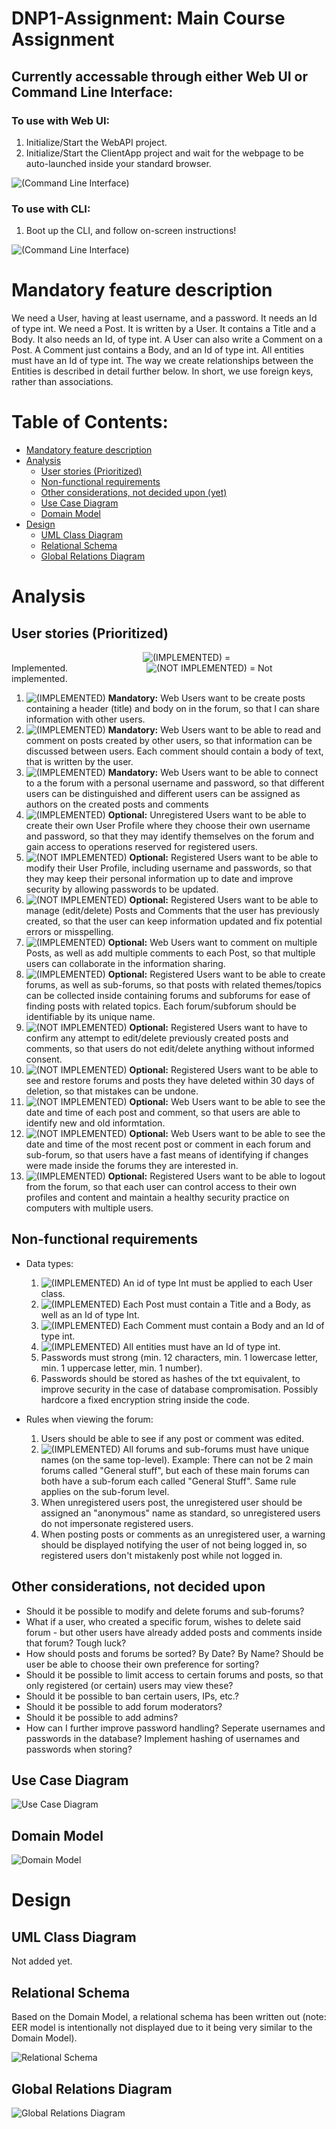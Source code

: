 # DNP1-Assignment: Main Course Assignment

## Currently accessable through either Web UI or Command Line Interface:
### To use with Web UI:
1. Initialize/Start the WebAPI project.
2. Initialize/Start the ClientApp project and wait for the webpage to be auto-launched inside your standard browser.
   
![(Command Line Interface)](Images/Blazor_UI_ForumOverview.jpg)

### To use with CLI:
1. Boot up the CLI, and follow on-screen instructions!
   
![(Command Line Interface)](Images/Screenshot_CLI_V3.png)

# Mandatory feature description
We need a User, having at least username, and a password. It needs an Id of type int. We need a Post. It is written by a User. It contains a Title and a Body. It also needs an Id, of type int. A User can also write a Comment on a Post. A Comment just contains a Body, and an Id of type int.
All entities must have an Id of type int. The way we create relationships between the Entities is described in detail further below. In short, we use foreign keys, rather than associations.

# Table of Contents:

 - [Mandatory feature description](#Mandatory-feature-description)
 - [Analysis](#Analysis)
   - [User stories (Prioritized)](#User-stories-(Prioritized))
   - [Non-functional requirements](#Non-functional-requirements)
   - [Other considerations, not decided upon (yet)](#Other-considerations,-not-decided-upon)
   - [Use Case Diagram](#Use-Case-Diagram)
   - [Domain Model](#Domain-Model)
 - [Design](#Design)
   - [UML Class Diagram](#UML-Class-Diagram)
   - [Relational Schema](#Relational-Schema)
   - [Global Relations Diagram](#Global-Relations-Diagram)

# Analysis

## User stories (Prioritized)
               ![(IMPLEMENTED)](Images/thumb-up_32x32.svg) = Implemented.         ![(NOT IMPLEMENTED)](Images/thumb-down_32x32.svg) = Not implemented.


  1.	![(IMPLEMENTED)](Images/thumb-up_16x16.svg) <b>Mandatory:</b> Web Users want to be create posts containing a header (title) and body on in the forum, so that I can share information with other users.
  2.	![(IMPLEMENTED)](Images/thumb-up_16x16.svg) <b>Mandatory:</b> Web Users want to be able to read and comment on posts created by other users, so that information can be discussed between users. Each comment should contain a body of text, that is written by the user.
  3.	![(IMPLEMENTED)](Images/thumb-up_16x16.svg) <b>Mandatory:</b> Web Users want to be able to connect to a the forum with a personal username and password, so that different users can be distinguished and different users can be assigned as authors on the created posts and comments
  4. ![(IMPLEMENTED)](Images/thumb-up_16x16.svg) <b>Optional:</b> Unregistered Users want to be able to create their own User Profile where they choose their own username and password, so that they may identify themselves on the forum and gain access to operations reserved for registered users.
  5. ![(NOT IMPLEMENTED)](Images/thumb-down_16x16.svg) <b>Optional:</b> Registered Users want to be able to modify their User Profile, including username and passwords, so that they may keep their personal information up to date and improve security by allowing passwords to be updated.
  6.	![(NOT IMPLEMENTED)](Images/thumb-down_16x16.svg) <b>Optional:</b> Registered Users want to be able to manage (edit/delete) Posts and Comments that the user has previously created, so that the user can keep information updated and fix potential errors or misspelling.
  7.	![(IMPLEMENTED)](Images/thumb-up_16x16.svg) <b>Optional:</b> Web Users want to comment on multiple Posts, as well as add multiple comments to each Post, so that multiple users can collaborate in the information sharing.
  8. ![(IMPLEMENTED)](Images/thumb-up_16x16.svg) <b>Optional:</b> Registered Users want to be able to create forums, as well as sub-forums, so that posts with related themes/topics can be collected inside containing forums and subforums for ease of finding posts with related topics. Each forum/subforum should be identifiable by its unique name.
  9. ![(NOT IMPLEMENTED)](Images/thumb-down_16x16.svg) <b>Optional:</b> Registered Users want to have to confirm any attempt to edit/delete previously created posts and comments, so that users do not edit/delete anything without informed consent.
  10. ![(NOT IMPLEMENTED)](Images/thumb-down_16x16.svg) <b>Optional:</b> Registered Users want to be able to see and restore forums and posts they have deleted within 30 days of deletion, so that mistakes can be undone.
  11. ![(NOT IMPLEMENTED)](Images/thumb-down_16x16.svg) <b>Optional:</b> Web Users want to be able to see the date and time of each post and comment, so that users are able to identify new and old informtation.
  12. ![(NOT IMPLEMENTED)](Images/thumb-down_16x16.svg) <b>Optional:</b> Web Users want to be able to see the date and time of the most recent post or comment in each forum and sub-forum, so that users have a fast means of identifying if changes were made inside the forums they are interested in.
  13. ![(IMPLEMENTED)](Images/thumb-up_16x16.svg) <b>Optional:</b> Registered Users want to be able to logout from the forum, so that each user can control access to their own profiles and content and maintain a healthy security practice on computers with multiple users.


## Non-functional requirements
- Data types:
  1. ![(IMPLEMENTED)](Images/thumb-up_16x16.svg)	An id of type Int must be applied to each User class.
  2. ![(IMPLEMENTED)](Images/thumb-up_16x16.svg)	Each Post must contain a Title and a Body, as well as an Id of type Int.
  3. ![(IMPLEMENTED)](Images/thumb-up_16x16.svg)	Each Comment must contain a Body and an Id of type int.
  4. ![(IMPLEMENTED)](Images/thumb-up_16x16.svg)	All entities must have an Id of type int.
  5.	Passwords must strong (min. 12 characters, min. 1 lowercase letter, min. 1 uppercase letter, min. 1 number).
  6.	Passwords should be stored as hashes of the txt equivalent, to improve security in the case of database compromisation. Possibly hardcore a fixed encryption string inside the code.

 
- Rules when viewing the forum:
  1.	Users should be able to see if any post or comment was edited.
  2. ![(IMPLEMENTED)](Images/thumb-up_16x16.svg) All forums and sub-forums must have unique names (on the same top-level). Example: There can not be 2 main forums called "General stuff", but each of these main forums can both have a sub-forum each called "General Stuff". Same rule applies on the sub-forum level.
  3. When unregistered users post, the unregistered user should be assigned an "anonymous" name as standard, so unregistered users do not impersonate registered users.
  4. When posting posts or comments as an unregistered user, a warning should be displayed notifying the user of not being logged in, so registered users don't mistakenly post while not logged in.

  

## Other considerations, not decided upon
- Should it be possible to modify and delete forums and sub-forums?
- What if a user, who created a specific forum, wishes to delete said forum - but other users have already added posts and comments inside that forum? Tough luck?
- How should posts and forums be sorted? By Date? By Name? Should be user be able to choose their own preference for sorting?
- Should it be possible to limit access to certain forums and posts, so that only registered (or certain) users may view these?
- Should it be possible to ban certain users, IPs, etc.?
- Should it be possible to add forum moderators?
- Should it be possible to add admins?
- How can I further improve password handling? Seperate usernames and passwords in the database? Implement hashing of usernames and passwords when storing?


## Use Case Diagram

![Use Case Diagram](Images/use-case-diagram.svg)

  
## Domain Model

![Domain Model](Images/domain-model.svg)

# Design

## UML Class Diagram
Not added yet.

## Relational Schema
Based on the Domain Model, a relational schema has been written out (note: EER model is intentionally not displayed due to it being very similar to the Domain Model).

![Relational Schema](Images/relational-schema.png)


## Global Relations Diagram

![Global Relations Diagram](Images/global-Relations-diagram.svg)
